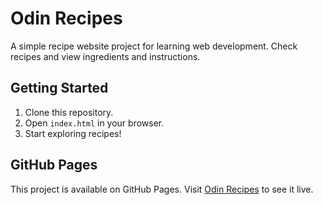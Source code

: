 # Odin Recipes

A simple recipe website project for learning web development. Check recipes and view ingredients and instructions.

## Getting Started
1. Clone this repository.
2. Open `index.html` in your browser.
3. Start exploring recipes!

## GitHub Pages
This project is available on GitHub Pages. Visit [Odin Recipes](https://yuri-italo.github.io/odin-recipes/) to see it live.